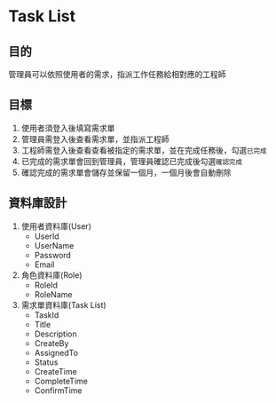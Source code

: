 # Task List   
## 目的   
管理員可以依照使用者的需求，指派工作任務給相對應的工程師   
## 目標   
1. 使用者須登入後填寫需求單   
2. 管理員需登入後查看需求單，並指派工程師   
3. 工程師需登入後查看查看被指定的需求單，並在完成任務後，勾選`已完成`    
4. 已完成的需求單會回到管理員，管理員確認已完成後勾選`確認完成`    
5. 確認完成的需求單會儲存並保留一個月，一個月後會自動刪除   
   
## 資料庫設計   
1. 使用者資料庫(User)   
    - UserId    
    - UserName   
    - Password   
    - Email   
2. 角色資料庫(Role)   
    - RoleId   
    - RoleName   
3. 需求單資料庫(Task List)   
    - TaskId   
    - Title   
    - Description   
    - CreateBy   
    - AssignedTo   
    - Status   
    - CreateTime   
    - CompleteTime   
    - ConfirmTime  

